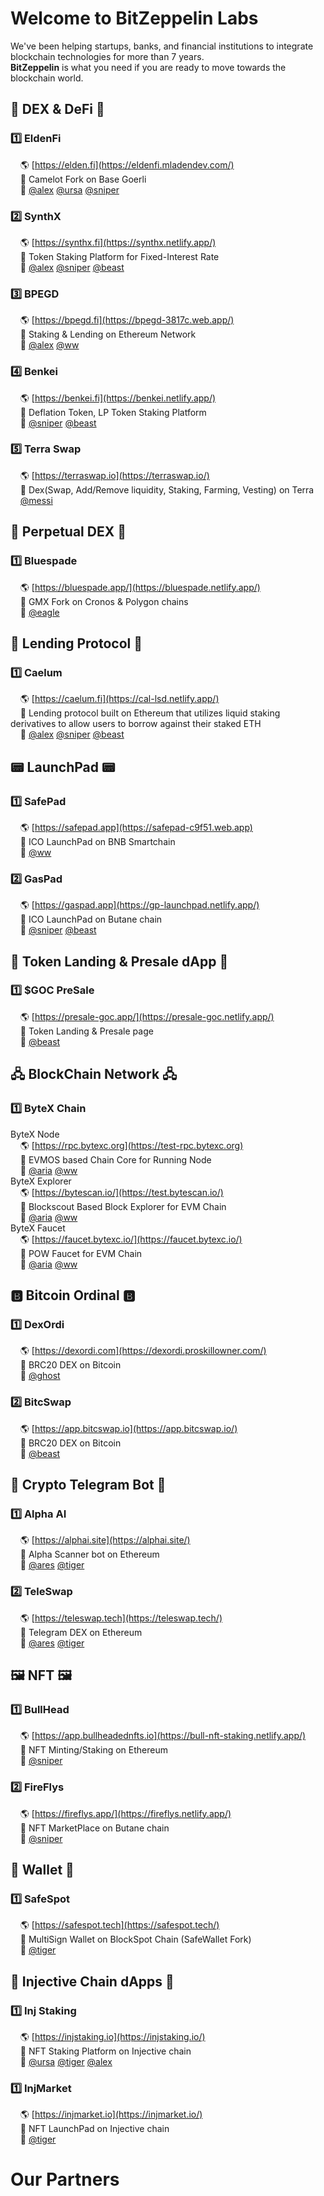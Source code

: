 # Welcome to BitZeppelin Labs

We've been helping startups, banks, and financial institutions to integrate blockchain technologies for more than 7 years. <br />
**BitZeppelin** is what you need if you are ready to move towards the blockchain world. <br />

## 🚜 DEX & DeFi 🚜
### 1️⃣  EldenFi 
&nbsp; &nbsp; 🌎 [https://elden.fi](https://eldenfi.mladendev.com/) <br />
&nbsp; &nbsp; 📌 Camelot Fork on Base Goerli <br />
&nbsp; &nbsp; 👥 [@alex](https://t.me/whaler0x) [@ursa](https://t.me/mladendev) [@sniper](https://t.me/zxapolloeth)<br />

### 2️⃣  SynthX
&nbsp; &nbsp; 🌎 [https://synthx.fi](https://synthx.netlify.app/) <br />
&nbsp; &nbsp; 📌 Token Staking Platform for Fixed-Interest Rate <br />
&nbsp; &nbsp; 👥 [@alex](https://t.me/whaler0x) [@sniper](https://t.me/zxapolloeth) [@beast](https://t.me/crypto0405)<br />

### 3️⃣  BPEGD
&nbsp; &nbsp; 🌎 [https://bpegd.fi](https://bpegd-3817c.web.app/) <br />
&nbsp; &nbsp; 📌 Staking & Lending on Ethereum Network <br />
&nbsp; &nbsp; 👥 [@alex](https://t.me/whaler0x) [@ww](https://t.me/ktman114)<br />

### 4️⃣  Benkei
&nbsp; &nbsp; 🌎 [https://benkei.fi](https://benkei.netlify.app/) <br />
&nbsp; &nbsp; 📌 Deflation Token, LP Token Staking Platform <br />
&nbsp; &nbsp; 👥 [@sniper](https://t.me/zxapolloeth) [@beast](https://t.me/crypto0405)<br />

### 5️⃣  Terra Swap
&nbsp; &nbsp; 🌎 [https://terraswap.io](https://terraswap.io/) <br />
&nbsp; &nbsp; 📌 Dex(Swap, Add/Remove liquidity, Staking, Farming, Vesting) on Terra <br />
&nbsp; &nbsp; [@messi](https://t.me/@legendblockchain)<br />


## 🔀 Perpetual DEX 🔀
### 1️⃣  Bluespade
&nbsp; &nbsp; 🌎 [https://bluespade.app/](https://bluespade.netlify.app/) <br />
&nbsp; &nbsp; 📌 GMX Fork on Cronos & Polygon chains <br />
&nbsp; &nbsp; 👥 [@eagle](https://t.me/cryptofieldking) <br />

## 🏧 Lending Protocol 🏧
### 1️⃣  Caelum 
&nbsp; &nbsp; 🌎 [https://caelum.fi](https://cal-lsd.netlify.app/) <br />
&nbsp; &nbsp; 📌 Lending protocol built on Ethereum that utilizes liquid staking derivatives to allow users to borrow against their staked ETH <br />
&nbsp; &nbsp; 👥 [@alex](https://t.me/whaler0x) [@sniper](https://t.me/zxapolloeth) [@beast](https://t.me/crypto0405)<br />

## 📟 LaunchPad 📟
### 1️⃣  SafePad
&nbsp; &nbsp; 🌎 [https://safepad.app](https://safepad-c9f51.web.app) <br />
&nbsp; &nbsp; 📌 ICO LaunchPad on BNB Smartchain <br />
&nbsp; &nbsp; 👥 [@ww](https://t.me/ktman114)<br />

### 2️⃣  GasPad
&nbsp; &nbsp; 🌎 [https://gaspad.app](https://gp-launchpad.netlify.app/) <br />
&nbsp; &nbsp; 📌 ICO LaunchPad on Butane chain <br />
&nbsp; &nbsp; 👥 [@sniper](https://t.me/zxapolloeth) [@beast](https://t.me/crypto0405)<br />

## 💎 Token Landing & Presale dApp 💎
### 1️⃣  $GOC PreSale
&nbsp; &nbsp; 🌎 [https://presale-goc.app/](https://presale-goc.netlify.app/) <br />
&nbsp; &nbsp; 📌 Token Landing & Presale page <br />
&nbsp; &nbsp; 👥 [@beast](https://t.me/crypto0405)<br />

## 🖧 BlockChain Network 🖧
### 1️⃣  ByteX Chain
ByteX Node <br />
&nbsp; &nbsp; 🌎 [https://rpc.bytexc.org](https://test-rpc.bytexc.org) <br />
&nbsp; &nbsp; 📌 EVMOS based Chain Core for Running Node <br />
&nbsp; &nbsp; 👥 [@aria](https://t.me/DreamWorksDev) [@ww](https://t.me/ktman114)<br />
ByteX Explorer <br />
&nbsp; &nbsp; 🌎 [https://bytescan.io/](https://test.bytescan.io/) <br />
&nbsp; &nbsp; 📌 Blockscout Based Block Explorer for EVM Chain <br />
&nbsp; &nbsp; 👥 [@aria](https://t.me/DreamWorksDev) [@ww](https://t.me/ktman114)<br />
ByteX Faucet <br />
&nbsp; &nbsp; 🌎 [https://faucet.bytexc.io/](https://faucet.bytexc.io/) <br />
&nbsp; &nbsp; 📌 POW Faucet for EVM Chain <br />
&nbsp; &nbsp; 👥 [@aria](https://t.me/DreamWorksDev) [@ww](https://t.me/ktman114)<br />

## 🅱️ Bitcoin Ordinal 🅱️
### 1️⃣  DexOrdi
&nbsp; &nbsp; 🌎 [https://dexordi.com](https://dexordi.proskillowner.com/) <br />
&nbsp; &nbsp; 📌 BRC20 DEX on Bitcoin <br />
&nbsp; &nbsp; 👥 [@ghost](https://t.me/proskillowner)

### 2️⃣  BitcSwap
&nbsp; &nbsp; 🌎 [https://app.bitcswap.io](https://app.bitcswap.io/) <br />
&nbsp; &nbsp; 📌 BRC20 DEX on Bitcoin <br />
&nbsp; &nbsp; 👥 [@beast](https://t.me/crypto0405) <br />

## 🤖 Crypto Telegram Bot 🤖
### 1️⃣  Alpha AI 
&nbsp; &nbsp; 🌎 [https://alphai.site](https://alphai.site/) <br />
&nbsp; &nbsp; 📌 Alpha Scanner bot on Ethereum <br />
&nbsp; &nbsp; 👥 [@ares](https://t.me/Sparkleye) [@tiger](https://t.me/DraganManager) <br />

### 2️⃣  TeleSwap
&nbsp; &nbsp; 🌎 [https://teleswap.tech](https://teleswap.tech/) <br />
&nbsp; &nbsp; 📌 Telegram DEX on Ethereum <br />
&nbsp; &nbsp; 👥 [@ares](https://t.me/Sparkleye) [@tiger](https://t.me/DraganManager) <br />

## 🖼 NFT 🖼 
### 1️⃣  BullHead
&nbsp; &nbsp; 🌎 [https://app.bullheadednfts.io](https://bull-nft-staking.netlify.app/) <br />
&nbsp; &nbsp; 📌 NFT Minting/Staking on Ethereum <br />
&nbsp; &nbsp; 👥 [@sniper](https://t.me/zxapolloeth) <br />

### 2️⃣  FireFlys
&nbsp; &nbsp; 🌎 [https://fireflys.app/](https://fireflys.netlify.app/) <br />
&nbsp; &nbsp; 📌 NFT MarketPlace on Butane chain <br />
&nbsp; &nbsp; 👥 [@sniper](https://t.me/zxapolloeth) <br />

## 👝 Wallet 👝
### 1️⃣  SafeSpot
&nbsp; &nbsp; 🌎 [https://safespot.tech](https://safespot.tech/) <br />
&nbsp; &nbsp; 📌 MultiSign Wallet on BlockSpot Chain (SafeWallet Fork) <br />
&nbsp; &nbsp; 👥 [@tiger](https://t.me/DraganManager) <br />

## 💉 Injective Chain dApps 💉
### 1️⃣  Inj Staking
&nbsp; &nbsp; 🌎 [https://injstaking.io](https://injstaking.io/) <br />
&nbsp; &nbsp; 📌 NFT Staking Platform on Injective chain<br />
&nbsp; &nbsp; 👥 [@ursa](https://t.me/mladendev) [@tiger](https://t.me/DraganManager) [@alex](https://t.me/whaler0x) <br />

### 1️⃣  InjMarket
&nbsp; &nbsp; 🌎 [https://injmarket.io](https://injmarket.io/) <br />
&nbsp; &nbsp; 📌 NFT LaunchPad on Injective chain<br />
&nbsp; &nbsp; 👥 [@tiger](https://t.me/DraganManager) <br />

# Our Partners

